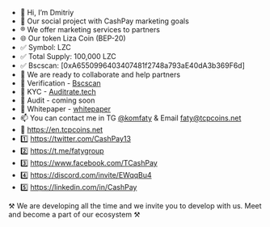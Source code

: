 - 👋 Hi, I’m Dmitriy
- 👀 Our social project with CashPay marketing goals
- ®️ We offer marketing services to partners
- 🌐 Our token Liza Coin (BEP-20)
- ✅ Symbol: LZC
- ✅ Total Supply: 100,000 LZC
- ✅ Bscscan: [0xA6550996403407481f2748a793aE40dA3b369F6d]
- 💞️ We are ready to collaborate and help partners
- 💠 Verification - [Bscscan](https://bscscan.com/token/0xA6550996403407481f2748a793aE40dA3b369F6d)
- 💠 KYC - [Auditrate.tech](https://auditrate.tech/certificate/certificate_Liza_Coin.html)
- 💠 Audit - coming soon
- 💠 Whitepaper - [whitepaper](https://tcpcoins.net/whitepaper)
- 📫 You can contact me in TG [@komfaty](https://t.me/komfaty) & Email faty@tcpcoins.net
- 🔰 https://en.tcpcoins.net
- 1️⃣ https://twitter.com/CashPay13
- 2️⃣ https://t.me/fatygroup
- 3️⃣ https://www.facebook.com/TCashPay
- 4️⃣ https://discord.com/invite/EWqqBu4
- 5️⃣ https://linkedin.com/in/CashPay

⚒ We are developing all the time and we invite you to develop with us. Meet and become a part of our ecosystem ⚒

<!---
faty007/faty007 is a ✨ special ✨ repository because its `README.md` (this file) appears on your GitHub profile.
You can click the Preview link to take a look at your changes.
--->
